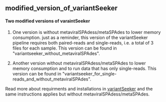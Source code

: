 ## modified_version_of_variantSeeker

#### Two modified versions of varaintSeeker 
1. One version is without metaviralSPAdess/metaSPAdes to lower memory consumption. just as a reminder, this version of the variantSeeker pipeline requires both paired-reads and single-reads, i.e. a total of 3 files for each sample.
This version can be found in "variantseeker_without_metaviralSPAdes".

2. Another version without metaviralSPAdess/metaSPAdes to lower memory consumption and to run data that has only single-reads. 
This version can be found in "variantseeker_for_single-reads_and_without_metaviralSPAdes".

Read more about requirments and installations in [variantSeeker](https://github.com/Amanj1/variantSeeker) and the same instructions applies but without metaviralSPAdess/metaSPAdes.
